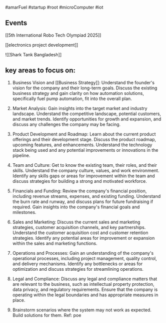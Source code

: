 #amarFuel #startup #root #microComputer #iot

## Events

[[5th International Robo Tech Olympiad 2025]]






[[electronics project development]]

![[Shark Tank Bangladesh]]
## key areas to focus on:

1. Business Vision and [[Business Strategy]]: Understand the founder's vision for the company and their long-term goals. Discuss the existing business strategy and gain clarity on how automation solutions, specifically fuel pump automation, fit into the overall plan.
    
2. Market Analysis: Gain insights into the target market and industry landscape. Understand the competitive landscape, potential customers, and market trends. Identify opportunities for growth and expansion, and discuss any challenges the company may be facing.
    
3. Product Development and Roadmap: Learn about the current product offerings and their development stage. Discuss the product roadmap, upcoming features, and enhancements. Understand the technology stack being used and any potential improvements or innovations in the pipeline.
    
4. Team and Culture: Get to know the existing team, their roles, and their skills. Understand the company culture, values, and work environment. Identify any skills gaps or areas for improvement within the team and discuss strategies for building a strong and motivated workforce.
    
5. Financials and Funding: Review the company's financial position, including revenue streams, expenses, and existing funding. Understand the burn rate and runway, and discuss plans for future fundraising if required. Gain insights into the company's financial goals and milestones.
    
6. Sales and Marketing: Discuss the current sales and marketing strategies, customer acquisition channels, and key partnerships. Understand the customer acquisition cost and customer retention strategies. Identify any potential areas for improvement or expansion within the sales and marketing functions.
    
7. Operations and Processes: Gain an understanding of the company's operational processes, including project management, quality control, and delivery mechanisms. Identify any bottlenecks or areas for optimization and discuss strategies for streamlining operations.
    
8. Legal and Compliance: Discuss any legal and compliance matters that are relevant to the business, such as intellectual property protection, data privacy, and regulatory requirements. Ensure that the company is operating within the legal boundaries and has appropriate measures in place.
9. Brainstorm scenarios where the system may not work as expected. Build solutions for them.
Ref: poe


